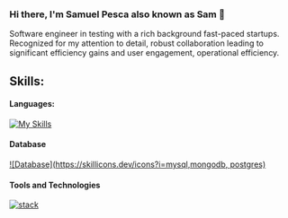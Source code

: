 ### Hi there, I'm Samuel Pesca also known as Sam 👋

Software engineer in testing with a rich background fast-paced startups. Recognized for my attention to detail, robust collaboration leading to significant efficiency gains and user engagement, operational efficiency.

## Skills:

#### Languages:
[![My Skills](https://skillicons.dev/icons?i=js,ts,php)]()


#### Database

[![Database](https://skillicons.dev/icons?i=mysql,mongodb, postgres)]()

#### Tools and Technologies

[![stack](https://skillicons.dev/icons?i=aws,githubactions,jenkins,grafana,graphql,nodejs,electron,powershell,linux,selenium)]()
